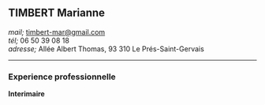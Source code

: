 ## TIMBERT Marianne

*mail;* timbert-mar@gmail.com  
*tél;* 06 50 39 08 18  
*adresse;* Allée Albert Thomas, 93 310 Le Prés-Saint-Gervais  

___

 ### Experience professionnelle

 **Interimaire**  
 
 
 
